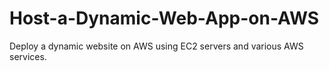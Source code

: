 # Host-a-Dynamic-Web-App-on-AWS
Deploy a dynamic website on AWS using EC2 servers and various AWS services.
